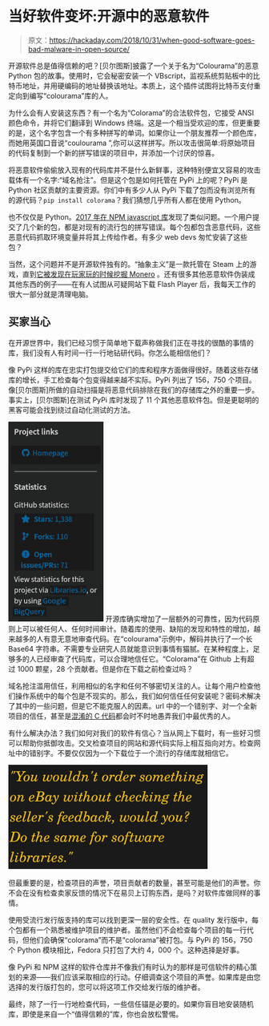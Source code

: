 # 当好软件变坏:开源中的恶意软件

> 原文：<https://hackaday.com/2018/10/31/when-good-software-goes-bad-malware-in-open-source/>

开源软件总是值得信赖的吧？[贝尔图斯]披露了一个关于名为“Colourama”的恶意 Python 包的故事。使用时，它会秘密安装一个 VBscript，监视系统剪贴板中的比特币地址，并用硬编码的地址替换该地址。本质上，这个插件试图将比特币支付重定向到编写“colourama”库的人。

为什么会有人安装这东西？有一个名为“Colorama”的合法软件包，它接受 ANSI 颜色命令，并将它们翻译到 Windows 终端。这是一个相当受欢迎的库，但更重要的是，这个名字包含一个有多种拼写的单词。如果你让一个朋友推荐一个颜色库，而她用英国口音说“coulourama ”,你可以这样拼写。所以攻击很简单:将原始项目的代码复制到一个新的拼写错误的项目中，并添加一个讨厌的惊喜。

将恶意软件偷偷放入现有的代码库并不是什么新鲜事，这种特别便宜又容易的攻击载体有一个名字:“域名抢注”。但是这个包是如何托管在 PyPi 上的呢？PyPi 是 Python 社区贡献的主要资源。你们中有多少人从 PyPi 下载了包而没有浏览所有的源代码？`pip install colorama`？我们猜想几乎所有人都在使用 Python。

也不仅仅是 Python。[2017 年在 NPM javascript 库](http://blog.npmjs.org/post/163723642530/crossenv-malware-on-the-npm-registry)发现了类似问题。一个用户提交了几个新的包，都是对现有的流行包的拼写错误。每个包都包含恶意代码，这些恶意代码抓取环境变量并将其上传给作者。有多少 web devs 匆忙安装了这些包？

当然，这个问题并不是开源软件独有的。“抽象主义”是一款托管在 Steam 上的游戏，直到[它被发现在玩家玩的时候挖掘 Monero](http://www.polygon.com/2018/7/30/17630664/steam-abstractism-cryptocurrency-mining) 。还有很多其他恶意软件伪装成其他东西的例子——在有人试图从可疑网站下载 Flash Player 后，我每天工作的很大一部分就是清理电脑。

## 买家当心

在开源世界中，我们已经习惯于简单地下载声称做我们正在寻找的很酷的事情的库，我们没有人有时间一行一行地钻研代码。你怎么能相信他们？

像 PyPi 这样的库在忠实打包提交给它们的库和程序方面做得很好。随着这些存储库的增长，手工检查每个包变得越来越不实际。PyPi 列出了 156，750 个项目。像[贝尔图斯]所做的自动扫描是将恶意代码排除在我们的存储库之外的重要一步。事实上，[贝尔图斯]在测试 PyPi 库时发现了 11 个其他恶意软件包。但是更聪明的黑客可能会找到绕过自动化测试的方法。

[![](img/146c1f6dde379e2f42adafb6619d8b8d.png)](https://hackaday.com/wp-content/uploads/2018/10/colorama_rep2.png) 开源库确实增加了一层额外的可靠性，因为代码原则上可以被任何人、任何时间审计。随着库的使用、缺陷的发现和特性的增加，越来越多的人有意无意地审查代码。在“colourama”示例中，解码并执行了一个长 Base64 字符串。不需要专业研究人员就能意识到事情有猫腻。在某种程度上，足够多的人已经审查了代码库，可以合理地信任它。“Colorama”在 Github 上有超过 1000 颗星，28 个贡献者。但是你在下载之前检查过吗？

域名抢注滥用信任，利用相似的名字和任何不够密切关注的人。让每个用户检查他们操作系统中的每个包是不现实的。那么，我们如何信任任何安装呢？密码术解决了其中的一些问题，但是它不能克服人的因素。url 中的一个错别字、对一个全新项目的信任，甚至是[混淆的 C 代码](http://hackaday.com/2015/06/15/code-so-sneaky-you-have-to-explain-it/)都会时不时地愚弄我们中最优秀的人。

有什么解决办法？我们如何对我们的软件有信心？当从网上下载时，有一些好习惯可以帮助你抵御攻击。交叉检查项目的网站和源代码实际上相互指向对方。检查网址中的错别字。不要仅仅因为一个下载位于一个流行的存储库就相信它。

![](img/0a4b1a4571dff15fb3ad71b26c868adf.png)

但最重要的是，检查项目的声誉，项目贡献者的数量，甚至可能是他们的声誉。你不会在没有检查卖家反馈的情况下在易贝上订购东西，是吗？对软件库做同样的事情。

使用受流行发行版支持的库可以找到更深一层的安全性。在 quality 发行版中，每个包都有一个熟悉被维护项目的维护者。虽然他们不会检查每个项目的每一行代码，但他们会确保“colorama”而不是“colorama”被打包。与 PyPi 的 156，750 个 Python 模块相比，Fedora 只打包了大约 4，000 个。这种选择是好事。

像 PyPi 和 NPM 这样的软件仓库并不像我们有时认为的那样是可信软件的精心策划的来源——我们应该采取相应的行动。仔细调查这个项目的声誉。如果库是由您选择的发行版打包的，您可以将这项工作交给发行版的维护者。

最终，除了一行一行地检查代码，一些信任锚是必要的。如果你盲目地安装随机库，即使是来自一个“值得信赖的”库，你也会放松警惕。